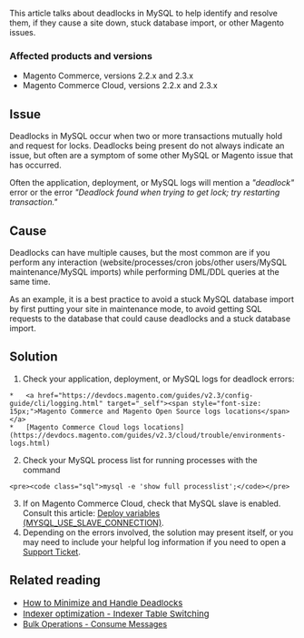 This article talks about deadlocks in MySQL to help identify and resolve them, if they cause a site down, stuck database import, or other Magento issues.

### Affected products and versions

*   Magento Commerce, versions 2.2.x and 2.3.x
*   Magento Commerce Cloud, versions 2.2.x and 2.3.x

## Issue

Deadlocks in MySQL occur when two or more transactions mutually hold and request for locks. Deadlocks being present do not always indicate an issue, but often are a symptom of some other MySQL or Magento issue that has occurred.

Often the application, deployment, or MySQL logs will mention a _"deadlock"_ error or the error _"Deadlock found when trying to get lock; try restarting transaction."_

## Cause

Deadlocks can have multiple causes, but the most common are if you perform any interaction (website/processes/cron jobs/other users/MySQL maintenance/MySQL imports) while performing DML/DDL queries at the same time.

As an example, it is a best practice to avoid a stuck MySQL database import by first putting your site in maintenance mode, to avoid getting SQL requests to the database that could cause deadlocks and a stuck database import.

## Solution

1.   Check your application, deployment, or MySQL logs for deadlock errors:
    
    *   <a href="https://devdocs.magento.com/guides/v2.3/config-guide/cli/logging.html" target="_self"><span style="font-size: 15px;">Magento Commerce and Magento Open Source logs locations</span></a>
    *   [Magento Commerce Cloud logs locations](https://devdocs.magento.com/guides/v2.3/cloud/trouble/environments-logs.html)
    
    
    
2.   Check your MySQL process list for running processes with the command
    
    <pre><code class="sql">mysql -e 'show full processlist';</code></pre>
    
    
3.   If on Magento Commerce Cloud, check that MySQL slave is enabled. Consult this article:&nbsp;[Deploy variables (MYSQL\_USE\_SLAVE\_CONNECTION)](https://devdocs.magento.com/guides/v2.2/cloud/env/variables-deploy.html#mysql_use_slave_connection).
4.   Depending on the errors involved, the solution may present itself, or you may need to include your helpful log information if you need to open a [Support Ticket](https://support.magento.com/hc/en-us/articles/360019088251-Submit-a-support-ticket).

## Related reading

*   <a href="https://dev.mysql.com/doc/refman/5.7/en/innodb-deadlocks-handling.html" target="_self"><span style="font-size: 15px;">How to Minimize and Handle Deadlocks</span></a>
*   <a href="https://devdocs.magento.com/guides/v2.3/extension-dev-guide/indexer-batch.html#indexer-table-switching" target="_self"><span style="font-size: 15px;">Indexer optimization - Indexer Table Switching</span></a>
*   [Bulk Operations - Consume Messages](https://devdocs.magento.com/guides/v2.3/extension-dev-guide/message-queues/bulk-operations.html#consume-messages)